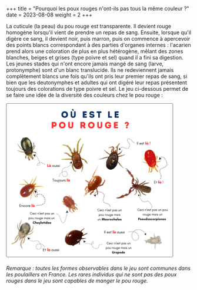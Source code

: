+++
title = "Pourquoi les poux rouges n'ont-ils pas tous la même couleur ?"
date = 2023-08-08
weight = 2
+++

La cuticule (la peau) du pou rouge est transparente. Il devient rouge homogène lorsqu'il vient de prendre un repas de sang. Ensuite, lorsque qu'il digère ce sang, il devient noir, puis marron, puis on commence à apercevoir des points blancs correspondant à des parties d'organes internes : l'acarien prend alors une coloration de plus en plus hétérogène, mêlant des zones blanches, beiges et grises (type poivre et sel) quand il a fini sa digestion. 
Les jeunes stades qui n'ont encore jamais mangé de sang (larve, protonymphe) sont d'un blanc translucide. Ils ne redeviennent jamais complètement blancs une fois qu'ils ont pris leur premier repas de sang, si bien que les deutonymphes et adultes qui ont digéré leur repas présentent toujours des colorations de type poivre et sel. 
Le jeu ci-dessous permet de se faire une idée de la diversité des couleurs chez le pou rouge :


<div class="img_largeur_max" style="width:90%">

![Où est le pou rouge?](/img/diff_poux.webp)

</div>

*Remarque : toutes les formes observables dans le jeu sont communes dans les poulaillers en France. Les rares individus qui ne sont pas des poux rouges dans le jeu sont capables de manger le pou rouge.* 